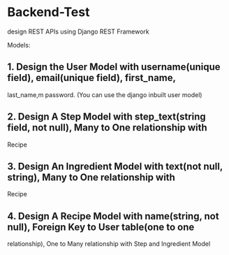 # Backend-Test
design REST APIs using Django REST Framework

Models:

## 1. Design the User Model with username(unique field), email(unique field), first_name,
last_name,m password. (You can use the django inbuilt user model)
## 2. Design A Step Model with step_text(string field, not null), Many to One relationship with
Recipe
## 3. Design An Ingredient Model with text(not null, string), Many to One relationship with
Recipe
## 4. Design A Recipe Model with name(string, not null), Foreign Key to User table(one to one
relationship), One to Many relationship with Step and Ingredient Model
